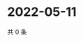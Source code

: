 # 2022-05-11

共 0 条

<!-- BEGIN WEIBO -->
<!-- 最后更新时间 Wed May 11 2022 03:00:53 GMT+0800 (China Standard Time) -->

<!-- END WEIBO -->

